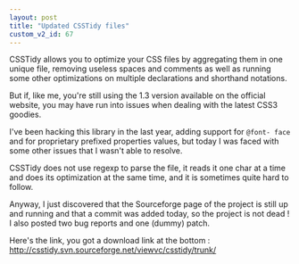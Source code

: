 ```yaml
---
layout: post
title: "Updated CSSTidy files"
custom_v2_id: 67
---
```


CSSTidy allows you to optimize your CSS files by aggregating them in one
unique file, removing useless spaces and comments as well as running some
other optimizations on multiple declarations and shorthand notations.

But if, like me, you're still using the 1.3 version available on the official
website, you may have run into issues when dealing with the latest CSS3
goodies.

I've been hacking this library in the last year, adding support for `@font-
face` and for proprietary prefixed properties values, but today I was faced
with some other issues that I wasn't able to resolve.

CSSTidy does not use regexp to parse the file, it reads it one char at a time
and does its optimization at the same time, and it is sometimes quite hard to
follow.

Anyway, I just discovered that the Sourceforge page of the project is still up
and running and that a commit was added today, so the project is not dead ! I
also posted two bug reports and one (dummy) patch.

Here's the link, you got a download link at the bottom :
http://csstidy.svn.sourceforge.net/viewvc/csstidy/trunk/

